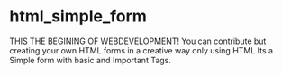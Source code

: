 # html_simple_form

THIS THE BEGINING OF WEBDEVELOPMENT! 
You can contribute but creating your own HTML forms in a creative way only using HTML
Its a Simple form with basic and Important Tags.
